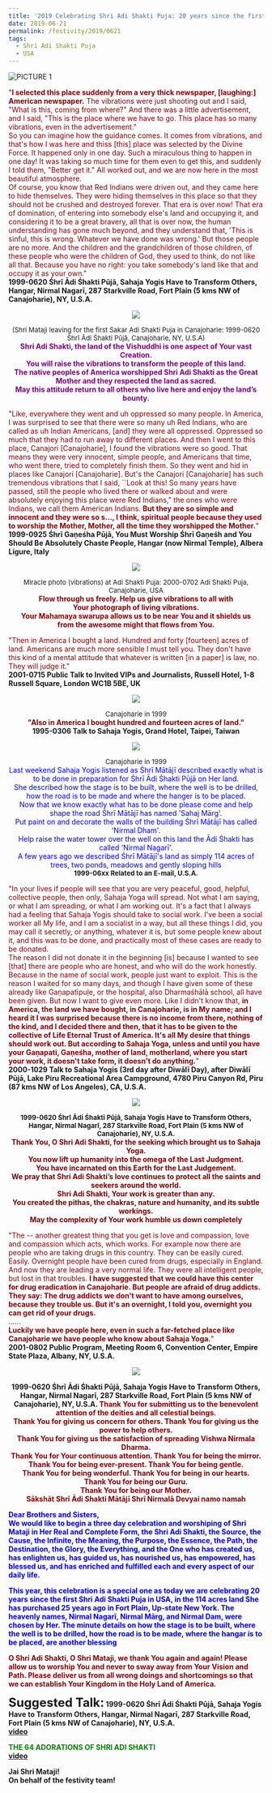 ```yaml
---
title: '2019 Celebrating Shri Adi Shakti Puja: 20 years since the first Shri Adi Shakti Puja in USA, in the 114 acres land She has purchased 25 years ago in Fort Plain, Up-state New York'
date: 2019-06-21
permalink: /festivity/2019/0621
tags:
  - Shri Adi Shakti Puja
  - USA
---
```


![PICTURE 1](/images/image1.png)

<p>
<font color="DarkRed">"<b>I selected this place suddenly from a very thick newspaper, [laughing:] American newspaper.</b> The vibrations were just shooting out and I said, "What is this, coming from where?" And there was a little advertisement, and I said, "This is the place where we have to go. This place has so many vibrations, even in the advertisement."<br>
So you can imagine how the guidance comes. It comes from vibrations, and that's how I was here and thiss [this] place was selected by the Divine Force. It happened only in one day. Such a miraculous thing to happen in one day! It was taking so much time for them even to get this, and suddenly I told them, "Better get it." All worked out, and we are now here in the most beautiful atmosphere.<br>
Of course, you know that Red Indians were driven out, and they came here to hide themselves. They were hiding themselves in this place so that they should not be crushed and destroyed forever. That era is over now! That era of domination, of entering into somebody else's land and occupying it, and considering it to be a great bravery, all that is over now, the human understanding has gone much beyond, and they understand that, 'This is sinful, this is wrong. Whatever we have done was wrong.' But those people are no more. And the children and the grandchildren of those children, of these people who were the children of God, they used to think, do not like all that. Because you have no right: you take somebody's land like that and occupy it as your own."</font><br>
<b>1999-0620 Śhrī Ādi Śhakti Pūjā, Sahaja Yogis Have to Transform Others, Hangar, Nirmal Nagarī, 287 Starkville Road, Fort Plain (5 kms NW of Canajoharie), NY, U.S.A.</b>
</p>

<div style="text-align: center"><img src="/images/image153.png" /></div>

<p style="text-align:center;">
<font size="-1">(Shri Mataji leaving for the first Sakar Adi Shakti Puja in Canajoharie: 1999-0620 Śhrī Ādi Śhakti Pūjā, Canajoharie, NY, U.S.A)</font><br>
<font color="Purple"><b>Shri Adi Shakti, the land of the Vishuddhi is one aspect of Your vast Creation.<br>
You will raise the vibrations to transform the people of this land.<br>
The native peoples of America worshipped Shri Adi Shakti as the Great Mother and they respected the land as sacred.<br> 
May this attitude return to all others who live here and enjoy the land’s bounty.</b></font><br>
</p>

<p>
<font color="DarkRed">"Like, everywhere they went and uh oppressed so many people. In America, I was surprised to see that there were so many uh Red Indians, who are called as uh Indian Americans, [and] they were all oppressed. Oppressed so much that they had to run away to different places. And then I went to this place, Canajori [Canajoharie], I found the vibrations were so good. That means they were very innocent, simple people, and Americans that time, who went there, tried to completely finish them. So they went and hid in places like Canajori [Canajoharie]. But's the Canajori [Canajoharie] has such tremendous vibrations that I said, ``Look at this! So many years have passed, still the people who lived there or walked about and were absolutely enjoying this place were Red Indians," the ones who were Indians, we call them American Indians. <b>But they are so simple and innocent and they were so s..., I think, spiritual people because they used to worship the Mother, Mother, all the time they worshipped the Mother.</b>"</font><br>
<b>1999-0925 Śhrī Gaṇeśha Pūjā, You Must Worship Śhrī Gaṇeśh and You Should Be Absolutely Chaste People, Hangar (now Nirmal Temple), Albera Ligure, Italy</b>
</p>

<div style="text-align: center"><img src="/images/image154.png" /></div>

<p style="text-align:center;">
<font size="-1">Miracle photo (vibrations) at Adi Shakti Puja: 2000-0702 Adi Shakti Puja, Canajoharie, USA</font><br>
<font color="DarkRed"><b>Flow through us freely. Help us give vibrations to all with<br>
Your photograph of living vibrations.<br>
Your Mahamaya swarupa allows us to be near You and it shields us<br> 
from the awesome might that flows from You.</b></font><br> 
</p>

<p>
<font color="DarkRed">"Then in America I bought a land. Hundred and forty [fourteen] acres of land. Americans are much more sensible I must tell you. They don't have this kind of a mental attitude that whatever is written [in a paper] is law, no. They will judge it."</font><br>
<b>2001-0715 Public Talk to Invited VIPs and Journalists, Russell Hotel, 1-8 Russell Square, London WC1B 5BE, UK</b>
</p>

<div style="text-align: center"><img src="/images/image155.png" /></div>

<p style="text-align:center;">
<font size="-1">Canajoharie in 1999</font><br>
<font color="DarkRed"><b>"Also in America I bought hundred and fourteen acres of land."</b></font><br>
<b>1995-0306 Talk to Sahaja Yogis, Grand Hotel, Taipei, Taiwan</b>
</p>

<div style="text-align: center"><img src="/images/image156.png" /></div>

<p style="text-align:center;">
<font size="-1">Canajoharie in 1999</font><br>
<font color="blue">Last weekend Sahaja Yogis listened as Śhrī Mātājī described exactly what is to be done in preparation for Śhrī Ādi Śhakti Pūjā on Her land.<br> 
She described how the stage is to be built, where the well is to be drilled, how the road is to be made and where the hanger is to be placed.<br>
Now that we know exactly what has to be done please come and help shape the road Śhrī Mātājī has named 'Sahaj Mārg'.<br>
Put paint on and decorate the walls of the building Śhrī Mātājī has called 'Nirmal Dham'.<br>
Help raise the water tower over the well on this land the Ādi Śhakti has called 'Nirmal Nagarī'.<br>
A few years ago we described Śhrī Mātājī's land as simply 114 acres of trees, two ponds, meadows and gently sloping hills</font><br>
<font size="-1"><b>1999-06xx Related to an E-mail, U.S.A.</b></font>
</p>

<p>
<font color="DarkRed">"In your lives if people will see that you are very peaceful, good, helpful, collective people, then only, Sahaja Yoga will spread. Not what I am saying, or what I am spreading, or what I am working out. It's a fact that I always had a feeling that Sahaja Yogis should take to social work. I've been a social worker all My life, and I am a socialist in a way, but all these things I did, you may call it secretly, or anything, whatever it is, but some people knew about it, and this was to be done, and practically most of these cases are ready to be donated.<br> 
The reason I did not donate it in the beginning [is] because I wanted to see [that] there are people who are honest, and who will do the work honestly. Because in the name of social work, people just want to exploit. This is the reason I waited for so many days, and though I have given some of these already like Gaṇapatīpuḷe, or the hospital, also Dharmaśhālā school, all have been given. But now I want to give even more. Like I didn't know that, <b>in America, the land we have bought, in Canajoharie, is in My name; and I heard it I was surprised because there is no income from there, nothing of the kind, and I decided there and then, that it has to be given to the collective of Life Eternal Trust of America. It's all My desire that things should work out. But according to Sahaja Yoga, unless and until you have your Gaṇapati, Gaṇeśha, mother of land, motherland, where you start your work, it doesn't take form, it doesn't do anything.</b>"</font><br>
<b>2000-1029 Talk to Sahaja Yogis (3rd day after Diwālī Day), after Diwālī Pūjā, Lake Piru Recreational Area Campground, 4780 Piru Canyon Rd, Piru (87 kms NW of Los Angeles), CA, U.S.A.</b>
</p>

<div style="text-align: center"><img src="/images/image157.png" /></div>

<p style="text-align:center;">
<font size="-1"><b>1999-0620 Śhrī Ādi Śhakti Pūjā, Sahaja Yogis Have to Transform Others, Hangar, Nirmal Nagarī, 287 Starkville Road, Fort Plain (5 kms NW of Canajoharie), NY, U.S.A.</b></font><br>
<font color="Maroon"><b>Thank You, O Shri Adi Shakti, for the seeking which brought us to Sahaja Yoga.<br>
You now lift up humanity into the omega of the Last Judgment.<br>
You have incarnated on this Earth for the Last Judgement.<br>
We pray that Shri Adi Shakti’s love continues to protect all the saints and seekers around the world.<br>
Shri Adi Shakti, Your work is greater than any.<br>
You created the pithas, the chakras, nature and humanity, and its subtle workings.<br>
May the complexity of Your work humble us down completely</b></font>
</p>

<p>
<font color="DarkRed">"The -- another greatest thing that you get is love and compassion, love and compassion which acts, which works. For example now there are people who are taking drugs in this country. They can be easily cured. Easily. Overnight people have been cured from drugs, especially in England. And now they are leading a very normal life. They were all intelligent people, but lost in that troubles. <b>I have suggested that we could have this center for drug eradication in Canajoharie. But people are afraid of drug addicts. They say: The drug addicts we don't want to have among ourselves, because they trouble us. But it's an overnight, I told you, overnight you can get rid of your drugs.</b><br>
......<br>
<b>Luckily we have people here, even in such a far-fetched place like Canajoharie we have people who know about Sahaja Yoga.</b>"</font><br>
<b>2001-0802 Public Program, Meeting Room 6, Convention Center, Empire State Plaza, Albany, NY, U.S.A.</b>
</p>

<div style="text-align: center"><img src="/images/image158.png" /></div>

<p style="text-align:center;">
<b>1999-0620 Śhrī Ādi Śhakti Pūjā, Sahaja Yogis Have to Transform Others, Hangar, Nirmal Nagarī, 287 Starkville Road, Fort Plain (5 kms NW of Canajoharie), NY, U.S.A.</<br>
<font color="DarkRed"><b>Thank You for submitting us to the benevolent attention of the deities and all celestial beings.<br> 
Thank You for giving us concern for others. Thank You for giving us the power to help others.<br>
Thank You for giving us the satisfaction of spreading Vishwa Nirmala Dharma.<br>
Thank You for Your continuous attention. Thank You for being the mirror.<br>
Thank You for being ever-present. Thank You for being gentle.<br>
Thank You for being wonderful. Thank You for being in our hearts.<br>
Thank You for being our Guru.<br>
Thank You for being our Mother.<br>
Sākshāt Shrī Ādi Shakti Mātājī Shrī Nirmalā Devyai namo namah</b></font><br>
</p>

<p>
<font color="blue">Dear Brothers and Sisters,<br>
We would like to begin a three day celebration and worshiping of Shri Mataji in Her Real and Complete Form, the Shri Adi Shakti, the Source, the Cause, the Infinite, the Meaning, the Purpose, the Essence, the Path, the Destination, the Glory, the Everything, and the One who has created us, has enlighten us, has guided us, has nourished us, has empowered, has blessed us, and has enriched and fulfilled each and every aspect of our daily life.</font><br>
</p>

<p>
<font color="blue">This year, this celebration is a special one as today we are celebrating 20 years since the first Shri Adi Shakti Puja in USA, in the 114 acres land She has purchased 25 years ago in Fort Plain, Up-state New York. The heavenly names, Nirmal Nagarī, Nirmal Mārg, and Nirmal Dam, were chosen by Her. The minute details on how the stage is to be built, where the well is to be drilled, how the road is to be made, where the hangar is to be placed, are another blessing</font><br>
</p>

<p>
<font color="DarkRed"><b>O Shri Adi Shakti, O Shri Mataji, we thank You again and again! Please allow us to worship You and never to sway away from Your Vision and Path. Please deliver us from all wrong doings and shortcomings so that we can establish Your Kingdom in the Holy Land of America.</b></font>
</p>

<font size="+2"><b>Suggested Talk:</b></font> 1999-0620 Śhrī Ādi Śhakti Pūjā, Sahaja Yogis Have to Transform Others, Hangar, Nirmal Nagarī, 287 Starkville Road, Fort Plain (5 kms NW of Canajoharie), NY, U.S.A.<br><a href="https://www.youtube.com/watch?time_continue=33&v=50OO4np2ers"> video</a><br>

<p>
<font color="green"><b>THE 64 ADORATIONS OF SHRI ADI SHAKTI</b></font><br>
<a href="https://www.youtube.com/watch?v=wj74gNpcy0s&index=48&list=PLC8554007A2C98EA0"> video</a><br>
</p>

Jai Shri Mataji!<br>
On behalf of the festivity team!